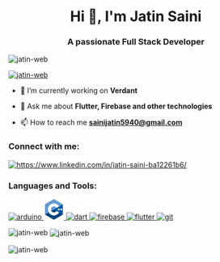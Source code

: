 <h1 align="center">Hi 👋, I'm Jatin Saini</h1>
<h3 align="center">A passionate Full Stack Developer</h3>

<p align="left"> <img src="https://komarev.com/ghpvc/?username=jatin-web&label=Profile%20views&color=0e75b6&style=flat" alt="jatin-web" /> </p>

<p align="left"> <a href="https://github.com/ryo-ma/github-profile-trophy"><img src="https://github-profile-trophy.vercel.app/?username=jatin-web" alt="jatin-web" /></a> </p>

- 🔭 I’m currently working on **Verdant**

- 💬 Ask me about **Flutter, Firebase and other technologies**

- 📫 How to reach me **sainijatin5940@gmail.com**

<h3 align="left">Connect with me:</h3>
<p align="left">
<a href="https://linkedin.com/in/https://www.linkedin.com/in/jatin-saini-ba12261b6/" target="blank"><img align="center" src="https://raw.githubusercontent.com/rahuldkjain/github-profile-readme-generator/master/src/images/icons/Social/linked-in-alt.svg" alt="https://www.linkedin.com/in/jatin-saini-ba12261b6/" height="30" width="40" /></a>
</p>

<h3 align="left">Languages and Tools:</h3>
<p align="left"> <a href="https://www.arduino.cc/" target="_blank" rel="noreferrer"> <img src="https://cdn.worldvectorlogo.com/logos/arduino-1.svg" alt="arduino" width="40" height="40"/> </a> <a href="https://www.w3schools.com/cpp/" target="_blank" rel="noreferrer"> <img src="https://raw.githubusercontent.com/devicons/devicon/master/icons/cplusplus/cplusplus-original.svg" alt="cplusplus" width="40" height="40"/> </a> <a href="https://dart.dev" target="_blank" rel="noreferrer"> <img src="https://www.vectorlogo.zone/logos/dartlang/dartlang-icon.svg" alt="dart" width="40" height="40"/> </a> <a href="https://firebase.google.com/" target="_blank" rel="noreferrer"> <img src="https://www.vectorlogo.zone/logos/firebase/firebase-icon.svg" alt="firebase" width="40" height="40"/> </a> <a href="https://flutter.dev" target="_blank" rel="noreferrer"> <img src="https://www.vectorlogo.zone/logos/flutterio/flutterio-icon.svg" alt="flutter" width="40" height="40"/> </a> <a href="https://git-scm.com/" target="_blank" rel="noreferrer"> <img src="https://www.vectorlogo.zone/logos/git-scm/git-scm-icon.svg" alt="git" width="40" height="40"/> </a> </p>

<p><img align="left" src="https://github-readme-stats.vercel.app/api/top-langs?username=jatin-web&show_icons=true&locale=en&layout=compact" alt="jatin-web" /></p>

<p>&nbsp;<img align="center" src="https://github-readme-stats.vercel.app/api?username=jatin-web&show_icons=true&locale=en" alt="jatin-web" /></p>

<p><img align="center" src="https://github-readme-streak-stats.herokuapp.com/?user=jatin-web&" alt="jatin-web" /></p>
